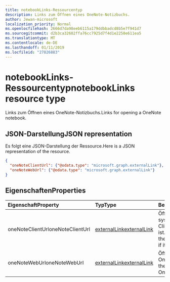 ```yaml
---
title: notebookLinks-Ressourcentyp
description: Links zum Öffnen eines OneNote-Notizbuchs.
author: Jewan-microsoft
localization_priority: Normal
ms.openlocfilehash: 2666d7da98eeb6115a179ddbbadcd8b5e7f941d7
ms.sourcegitcommit: d2b3ca32602ffa76cc7925d7f4d1e2258e611ea5
ms.translationtype: MT
ms.contentlocale: de-DE
ms.lasthandoff: 01/11/2019
ms.locfileid: "27826883"
---
```

# <a name="notebooklinks-resource-type"></a><span data-ttu-id="ddbcd-103">notebookLinks-Ressourcentyp</span><span class="sxs-lookup"><span data-stu-id="ddbcd-103">notebookLinks resource type</span></span>

<span data-ttu-id="ddbcd-104">Links zum Öffnen eines OneNote-Notizbuchs.</span><span class="sxs-lookup"><span data-stu-id="ddbcd-104">Links for opening a OneNote notebook.</span></span>

## <a name="json-representation"></a><span data-ttu-id="ddbcd-105">JSON-Darstellung</span><span class="sxs-lookup"><span data-stu-id="ddbcd-105">JSON representation</span></span>

<span data-ttu-id="ddbcd-106">Es folgt eine JSON-Darstellung der Ressource.</span><span class="sxs-lookup"><span data-stu-id="ddbcd-106">Here is a JSON representation of the resource.</span></span>

<!-- {
  "blockType": "resource",
  "optionalProperties": [

  ],
  "@odata.type": "microsoft.graph.notebookLinks"
}-->

```json
{
  "oneNoteClientUrl": {"@odata.type": "microsoft.graph.externalLink"},
  "oneNoteWebUrl": {"@odata.type": "microsoft.graph.externalLink"}
}

```
## <a name="properties"></a><span data-ttu-id="ddbcd-107">Eigenschaften</span><span class="sxs-lookup"><span data-stu-id="ddbcd-107">Properties</span></span>
| <span data-ttu-id="ddbcd-108">Eigenschaft</span><span class="sxs-lookup"><span data-stu-id="ddbcd-108">Property</span></span>     | <span data-ttu-id="ddbcd-109">Typ</span><span class="sxs-lookup"><span data-stu-id="ddbcd-109">Type</span></span>   |<span data-ttu-id="ddbcd-110">Beschreibung</span><span class="sxs-lookup"><span data-stu-id="ddbcd-110">Description</span></span>|
|:---------------|:--------|:----------|
|<span data-ttu-id="ddbcd-111">oneNoteClientUrl</span><span class="sxs-lookup"><span data-stu-id="ddbcd-111">oneNoteClientUrl</span></span>|[<span data-ttu-id="ddbcd-112">externalLink</span><span class="sxs-lookup"><span data-stu-id="ddbcd-112">externalLink</span></span>](externallink.md)|<span data-ttu-id="ddbcd-113">Öffnet das Notizbuch im systemeigenen OneNote-Client, sofern er installiert ist.</span><span class="sxs-lookup"><span data-stu-id="ddbcd-113">Opens the notebook in the OneNote native client if it's installed.</span></span>|
|<span data-ttu-id="ddbcd-114">oneNoteWebUrl</span><span class="sxs-lookup"><span data-stu-id="ddbcd-114">oneNoteWebUrl</span></span>|[<span data-ttu-id="ddbcd-115">externalLink</span><span class="sxs-lookup"><span data-stu-id="ddbcd-115">externalLink</span></span>](externallink.md)|<span data-ttu-id="ddbcd-116">Öffnet das Notizbuch in OneNote Online.</span><span class="sxs-lookup"><span data-stu-id="ddbcd-116">Opens the notebook in OneNote Online.</span></span>|

<!-- uuid: 8fcb5dbc-d5aa-4681-8e31-b001d5168d79
2015-10-25 14:57:30 UTC -->
<!-- {
  "type": "#page.annotation",
  "description": "notebookLinks resource",
  "keywords": "",
  "section": "documentation",
  "tocPath": ""
}-->
